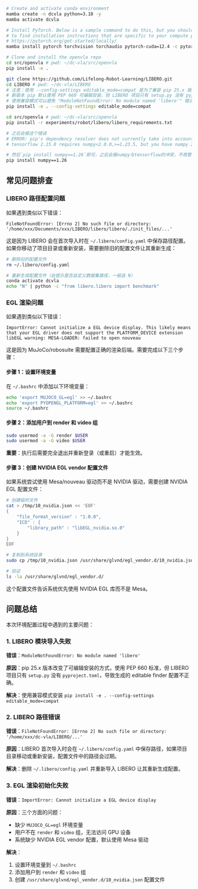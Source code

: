 ```bash
# Create and activate conda environment
mamba create -n dcvla python=3.10 -y
mamba activate dcvla

# Install PyTorch. Below is a sample command to do this, but you should check the following link
# to find installation instructions that are specific to your compute platform:
# https://pytorch.org/get-started/locally/
mamba install pytorch torchvision torchaudio pytorch-cuda=12.4 -c pytorch -c nvidia -y  # UPDATE ME!

# Clone and install the openvla repo
cd src/openvla # pwd: ~/dc-vla/src/openvla
pip install -e .

git clone https://github.com/Lifelong-Robot-Learning/LIBERO.git
cd LIBERO # pwd: ~/dc-vla/LIBERO
# 注意：使用 --config-settings editable_mode=compat 是为了兼容 pip 25.x 版本
# 新版本 pip 默认使用 PEP 660 可编辑安装，但 LIBERO 项目只有 setup.py 没有 pyproject.toml
# 使用兼容模式可以避免 "ModuleNotFoundError: No module named 'libero'" 错误
pip install -e . --config-settings editable_mode=compat

cd src/openvla # pwd: ~/dc-vla/src/openvla
pip install -r experiments/robot/libero/libero_requirements.txt

# 之后会报这个错误
# ERROR: pip's dependency resolver does not currently take into account all the packages that are installed. This behaviour is the source of the following dependency conflicts.
# tensorflow 2.15.0 requires numpy<2.0.0,>=1.23.5, but you have numpy 2.2.6 which is incompatible.

# 然后`pip install numpy==1.26`即可，之后会报numpy与tensorflow的冲突，不用管
pip install numpy==1.26
```

## 常见问题排查

### LIBERO 路径配置问题

如果遇到类似以下错误：
```
FileNotFoundError: [Errno 2] No such file or directory: '/home/xxx/Documents/xxx/LIBERO/libero/libero/./init_files/...'
```

这是因为 LIBERO 会在首次导入时在 `~/.libero/config.yaml` 中保存路径配置。如果你移动了项目目录或重新安装，需要删除旧的配置文件让其重新生成：

```bash
# 删除旧的配置文件
rm ~/.libero/config.yaml

# 重新生成配置文件（会提示是否自定义数据集路径，一般选 N）
conda activate dcvla
echo "N" | python -c "from libero.libero import benchmark"
```

### EGL 渲染问题

如果遇到类似以下错误：
```
ImportError: Cannot initialize a EGL device display. This likely means that your EGL driver does not support the PLATFORM_DEVICE extension
libEGL warning: MESA-LOADER: failed to open nouveau
```

这是因为 MuJoCo/robosuite 需要配置正确的渲染后端。需要完成以下三个步骤：

#### 步骤 1：设置环境变量

在 `~/.bashrc` 中添加以下环境变量：

```bash
echo 'export MUJOCO_GL=egl' >> ~/.bashrc
echo 'export PYOPENGL_PLATFORM=egl' >> ~/.bashrc
source ~/.bashrc
```

#### 步骤 2：添加用户到 render 和 video 组

```bash
sudo usermod -a -G render $USER
sudo usermod -a -G video $USER
```

**重要**：执行后需要完全退出并重新登录（或重启）才能生效。

#### 步骤 3：创建 NVIDIA EGL vendor 配置文件

如果系统尝试使用 Mesa/nouveau 驱动而不是 NVIDIA 驱动，需要创建 NVIDIA EGL 配置文件：

```bash
# 创建临时文件
cat > /tmp/10_nvidia.json << 'EOF'
{
    "file_format_version" : "1.0.0",
    "ICD" : {
        "library_path" : "libEGL_nvidia.so.0"
    }
}
EOF

# 复制到系统目录
sudo cp /tmp/10_nvidia.json /usr/share/glvnd/egl_vendor.d/10_nvidia.json

# 验证
ls -la /usr/share/glvnd/egl_vendor.d/
```

这个配置文件告诉系统优先使用 NVIDIA EGL 库而不是 Mesa。

## 问题总结

本次环境配置过程中遇到的主要问题：

### 1. LIBERO 模块导入失败
**错误**：`ModuleNotFoundError: No module named 'libero'`

**原因**：pip 25.x 版本改变了可编辑安装的方式，使用 PEP 660 标准，但 LIBERO 项目只有 `setup.py` 没有 `pyproject.toml`，导致生成的 editable finder 配置不正确。

**解决**：使用兼容模式安装 `pip install -e . --config-settings editable_mode=compat`

### 2. LIBERO 路径错误
**错误**：`FileNotFoundError: [Errno 2] No such file or directory: '/home/xxx/dc-vla/LIBERO/...'`

**原因**：LIBERO 首次导入时会在 `~/.libero/config.yaml` 中保存路径，如果项目目录移动或重新安装，配置文件中的路径会过期。

**解决**：删除 `~/.libero/config.yaml` 并重新导入 LIBERO 让其重新生成配置。

### 3. EGL 渲染初始化失败
**错误**：`ImportError: Cannot initialize a EGL device display`

**原因**：三个方面的问题：
- 缺少 `MUJOCO_GL=egl` 环境变量
- 用户不在 `render` 和 `video` 组，无法访问 GPU 设备
- 系统缺少 NVIDIA EGL vendor 配置，默认使用 Mesa 驱动

**解决**：
1. 设置环境变量到 `~/.bashrc`
2. 添加用户到 `render` 和 `video` 组
3. 创建 `/usr/share/glvnd/egl_vendor.d/10_nvidia.json` 配置文件
